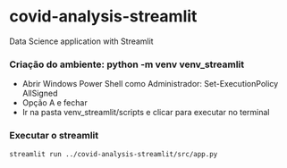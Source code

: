 # covid-analysis-streamlit
Data Science application with Streamlit



### Criação do ambiente: python -m venv venv_streamlit
- Abrir Windows Power Shell como Administrador: Set-ExecutionPolicy AllSigned
- Opção A e fechar
- Ir na pasta venv_streamlit/scripts e clicar para executar no terminal

### Executar o streamlit
```
streamlit run ../covid-analysis-streamlit/src/app.py
```


